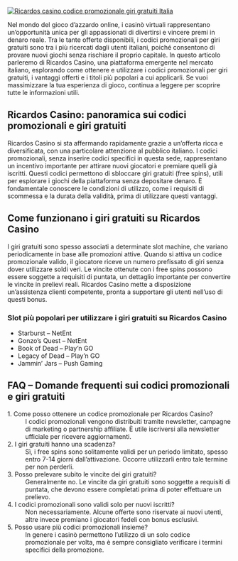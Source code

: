 [![Ricardos casino codice promozionale giri gratuiti Italia](https://123-caf.pages.dev/gitsignup.png)](https://vrmoo.ru/Bt82HjjY)

<div>   <p>Nel mondo del gioco d’azzardo online, i casinò virtuali rappresentano un’opportunità unica per gli appassionati di divertirsi e vincere premi in denaro reale. Tra le tante offerte disponibili, i codici promozionali per giri gratuiti sono tra i più ricercati dagli utenti italiani, poiché consentono di provare nuovi giochi senza rischiare il proprio capitale. In questo articolo parleremo di Ricardos Casino, una piattaforma emergente nel mercato italiano, esplorando come ottenere e utilizzare i codici promozionali per giri gratuiti, i vantaggi offerti e i titoli più popolari a cui applicarli. Se vuoi massimizzare la tua esperienza di gioco, continua a leggere per scoprire tutte le informazioni utili.</p>    <h2>Ricardos Casino: panoramica sui codici promozionali e giri gratuiti</h2>   <p>Ricardos Casino si sta affermando rapidamente grazie a un’offerta ricca e diversificata, con una particolare attenzione al pubblico italiano. I codici promozionali, senza inserire codici specifici in questa sede, rappresentano un incentivo importante per attirare nuovi giocatori e premiare quelli già iscritti. Questi codici permettono di sbloccare giri gratuiti (free spins), utili per esplorare i giochi della piattaforma senza depositare denaro. È fondamentale conoscere le condizioni di utilizzo, come i requisiti di scommessa e la durata della validità, prima di utilizzare questi vantaggi.</p>    <h2>Come funzionano i giri gratuiti su Ricardos Casino</h2>   <p>I giri gratuiti sono spesso associati a determinate slot machine, che variano periodicamente in base alle promozioni attive. Quando si attiva un codice promozionale valido, il giocatore riceve un numero prefissato di giri senza dover utilizzare soldi veri. Le vincite ottenute con i free spins possono essere soggette a requisiti di puntata, un dettaglio importante per convertire le vincite in prelievi reali. Ricardos Casino mette a disposizione un’assistenza clienti competente, pronta a supportare gli utenti nell’uso di questi bonus.</p>    <h3>Slot più popolari per utilizzare i giri gratuiti su Ricardos Casino</h3>   <ul>     <li>Starburst – NetEnt</li>     <li>Gonzo’s Quest – NetEnt</li>     <li>Book of Dead – Play’n GO</li>     <li>Legacy of Dead – Play’n GO</li>     <li>Jammin’ Jars – Push Gaming</li>   </ul>    <h2>FAQ – Domande frequenti sui codici promozionali e giri gratuiti</h2>   <dl>     <dt>1. Come posso ottenere un codice promozionale per Ricardos Casino?</dt>     <dd>I codici promozionali vengono distribuiti tramite newsletter, campagne di marketing o partnership affiliate. È utile iscriversi alla newsletter ufficiale per ricevere aggiornamenti.</dd>      <dt>2. I giri gratuiti hanno una scadenza?</dt>     <dd>Sì, i free spins sono solitamente validi per un periodo limitato, spesso entro 7-14 giorni dall’attivazione. Occorre utilizzarli entro tale termine per non perderli.</dd>      <dt>3. Posso prelevare subito le vincite dei giri gratuiti?</dt>     <dd>Generalmente no. Le vincite da giri gratuiti sono soggette a requisiti di puntata, che devono essere completati prima di poter effettuare un prelievo.</dd>      <dt>4. I codici promozionali sono validi solo per nuovi iscritti?</dt>     <dd>Non necessariamente. Alcune offerte sono riservate ai nuovi utenti, altre invece premiano i giocatori fedeli con bonus esclusivi.</dd>      <dt>5. Posso usare più codici promozionali insieme?</dt>     <dd>In genere i casinò permettono l’utilizzo di un solo codice promozionale per volta, ma è sempre consigliato verificare i termini specifici della promozione.</dd>   </dl>   </div>